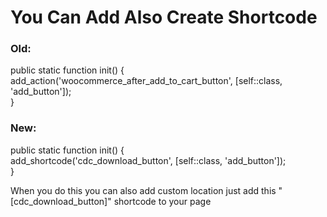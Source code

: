 <h1>You Can Add Also Create Shortcode </h1>
<h3>Old:</h3>
    <p>public static function init() {<br>
        add_action('woocommerce_after_add_to_cart_button', [self::class, 'add_button']);<br>
    }</p>
<h3>New:</h3>
    <p>public static function init() {<br>
        add_shortcode('cdc_download_button', [self::class, 'add_button']);<br>
    }</p>
<p>When you do this you can also add custom location just add this "[cdc_download_button]" shortcode to your page</p>
